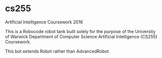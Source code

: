 # cs255
Artificial Intelligence Coursework 2016

This is a Robocode robot tank built solely for the purpose of the University of Warwick Department of Computer Science Artificial Intelligence (CS255) Coursework.

This bot extends Robot rather than AdvancedRobot
